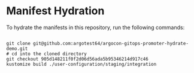 
# Manifest Hydration

To hydrate the manifests in this repository, run the following commands:

```shell

git clone git@github.com:argotest64/argocon-gitops-promoter-hydrate-demo.git
# cd into the cloned directory
git checkout 905d148211f0f2d06d56ada5b95346214d917c46
kustomize build ./user-configuration/staging/integration
```
